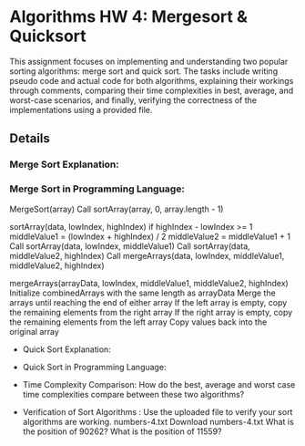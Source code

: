 # Algorithms HW 4: Mergesort & Quicksort
This assignment focuses on implementing and understanding two popular sorting algorithms: merge sort and quick sort. The tasks include writing pseudo code and actual code for both algorithms, explaining their workings through comments, comparing their time complexities in best, average, and worst-case scenarios, and finally, verifying the correctness of the implementations using a provided file.

## Details
### Merge Sort Explanation:

### Merge Sort in Programming Language:
 MergeSort(array)
  Call sortArray(array, 0, array.length - 1)

sortArray(data, lowIndex, highIndex)
  if highIndex - lowIndex >= 1
    middleValue1 = (lowIndex + highIndex) / 2
    middleValue2 = middleValue1 + 1
    Call sortArray(data, lowIndex, middleValue1)
    Call sortArray(data, middleValue2, highIndex)
    Call mergeArrays(data, lowIndex, middleValue1, middleValue2, highIndex)

mergeArrays(arrayData, lowIndex, middleValue1, middleValue2, highIndex)
  Initialize combinedArrays with the same length as arrayData
  Merge the arrays until reaching the end of either array
  If the left array is empty, copy the remaining elements from the right array
  If the right array is empty, copy the remaining elements from the left array
  Copy values back into the original array
  
- Quick Sort Explanation:

- Quick Sort in Programming Language:

- Time Complexity Comparison:
  How do the best, average and worst case time complexities compare between these two algorithms?
  
- Verification of Sort Algorithms : 
Use the uploaded file to verify your sort algorithms are working. numbers-4.txt Download numbers-4.txt  What is the position of 90262? What is the position of 11559?
